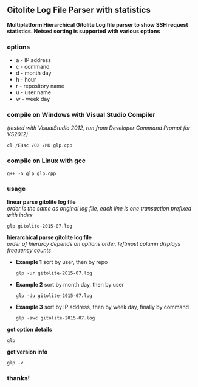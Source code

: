 ## Gitolite Log File Parser with statistics
**Multiplatform Hierarchical Gitolite Log file parser to show SSH request statistics. Netsed sorting is supported with various options**
### options
* a - IP address
* c - command
* d - month day
* h - hour
* r - repository name
* u - user name
* w - week day

### compile on Windows with Visual Studio Compiler
*(tested with VisualStudio 2012, run from Developer Command Prompt for VS2012)*
  ```
  cl /EHsc /O2 /MD glp.cpp
  ```
### compile on Linux with gcc
  ```
  g++ -o glp glp.cpp
  ```
### usage

**linear parse gitolite log file**  
  *order is the same as original log file, each line is one transaction prefixed with index*
  ```
  glp gitolite-2015-07.log
  ```
**hierarchical parse gitolite log file**  
  *order of hierarcy depends on options order, leftmost column displays frequency counts*

* **Example 1** sort by user, then by repo  
  ```
  glp -ur gitolite-2015-07.log
  ```
* **Example 2** sort by month day, then by user  
  ```
  glp -du gitolite-2015-07.log
  ```
* **Example 3** sort by IP address, then by week day, finally by command  
  ```
  glp -awc gitolite-2015-07.log
  ```

**get option details**
  ```
  glp
  ```
**get version info**
  ```
  glp -v
  ```

### thanks!

